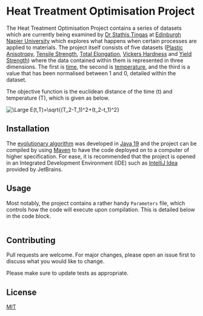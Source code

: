 # Heat Treatment Optimisation Project
The Heat Treatment Optimisation Project contains a series of datasets which are currently being examined by [Dr Stathis Tingas](https://www.napier.ac.uk/people/stathis-tingas) at [Edinburgh Napier University](https://www.napier.ac.uk/) which explores what happens when certain processes are applied to materials. The project itself consists of five datasets ([Plastic Anisotropy](https://github.com/refracc/heat-treatment/blob/master/data/plastic-anisotropy.csv), [Tensile Strength](https://github.com/refracc/heat-treatment/blob/master/data/tensile-strength.csv), [Total Elongation](https://github.com/refracc/heat-treatment/blob/master/data/total-elongation.csv), [Vickers Hardness](https://github.com/refracc/heat-treatment/blob/master/data/vickers-hardness.csv) and [Yield Strength](https://github.com/refracc/heat-treatment/blob/master/data/yield-strength.csv)) where the data contained within them is represented in three dimensions. The first is [time](https://github.com/refracc/heat-treatment/blob/master/data/times.txt), the second is [temperature](https://github.com/refracc/heat-treatment/blob/master/data/temperatures.txt), and the third is a value that has been normalised between 1 and 0, detailed within the dataset.

The objective function is the euclidean distance of the time (t) and temperature (T), which is given as below.

![\Large E(t,T)=\sqrt{(T_2-T_1)^2+(t_2-t_1)^2}](https://latex.codecogs.com/svg.latex?\Large&space;E(t,T)=\sqrt{(T_2-T_1)^2+(t_2-t_1)^2})

## Installation
The [evolutionary algorithm](https://github.com/refracc/heat-treatment/tree/master/src/main/java/me/sanderson/ea) was developed in [Java 19](https://www.oracle.com/java/technologies/downloads/#java19) and the project can be compiled by using [Maven](https://maven.apache.org/) to have the code deployed on to a computer of higher specification. For ease, it is recommended that the project is opened in an Integrated Development Environment (IDE) such as [IntelliJ Idea](https://www.jetbrains.com/idea/download/) provided by JetBrains.

## Usage
Most notably, the project contains a rather handy `Parameters` file, which controls how the code will execute upon compilation. This is detailed below in the code block.
```java

```

## Contributing

Pull requests are welcome. For major changes, please open an issue first
to discuss what you would like to change.

Please make sure to update tests as appropriate.

## License

[MIT](https://choosealicense.com/licenses/mit/)